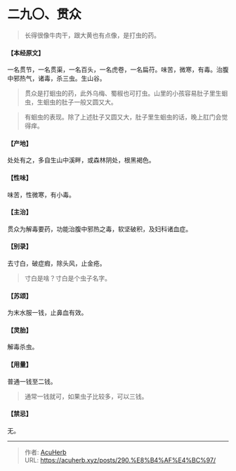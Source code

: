 # 二九〇、贯众


> 长得很像牛肉干，跟大黄也有点像，是打虫的药。

#### 【本经原文】
一名贯节，一名贯渠，一名百头，一名虎卷，一名扁苻。味苦，微寒，有毒。治腹中邪热气，诸毒，杀三虫。生山谷。

> 贯众是打蛔虫的药，此外乌梅、蜀椒也可打虫。山里的小孩容易肚子里生蛔虫，生蛔虫的肚子一般又圆又大。

> 有蛔虫的表现。除了上述肚子又圆又大，肚子里生蛔虫的话，晚上肛门会觉得痒。

#### 【产地】
处处有之，多自生山中溪畔，或森林阴处，根黑褐色。
#### 【性味】
味苦，性微寒，有小毒。
#### 【主治】
贯众为解毒要药，功能治腹中邪热之毒，软坚破积，及妇科诸血症。
#### 【别录】
去寸白，破症瘕，除头风，止金疮。

> 寸白是啥？寸白是个虫子名字。

#### 【苏颂】
为末水服一钱，止鼻血有效。
#### 【灵胎】
解毒杀虫。
#### 【用量】
普通一钱至二钱。

> 通常一钱就可，如果虫子比较多，可以三钱。

#### 【禁忌】
无。

---

> 作者: [AcuHerb](https://acuherb.xyz)  
> URL: https://acuherb.xyz/posts/290.%E8%B4%AF%E4%BC%97/  


